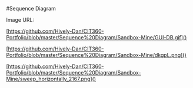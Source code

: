 #Sequence Diagram

Image URL:

[https://github.com/Hively-Dan/CIT360-Portfolio/blob/master/Sequence%20Diagram/Sandbox-Mine/GUI-DB.gif]()

[https://github.com/Hively-Dan/CIT360-Portfolio/blob/master/Sequence%20Diagram/Sandbox-Mine/dkgpL.png]()

[https://github.com/Hively-Dan/CIT360-Portfolio/blob/master/Sequence%20Diagram/Sandbox-Mine/sweep_horizontally_2167.png]()